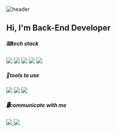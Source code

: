 <!--배너-->
![header](https://capsule-render.vercel.app/api?type=transparent&color=auto&height=200&section=header&text=InUng's%20Profile&fontSize=90&fontColor=8fbea5)


<div>
  <h2>Hi, I'm Back-End Developer</h2>

  <!--기술스택 이미지-->
  <h5>⌨️tech stack</h5>
  <img src="https://img.shields.io/badge/Java-007396?style=flat-square&logo=Java&logoColor=white"/>
  <img src="https://img.shields.io/badge/JavaScript-F7DF1E?style=flat-square&logo=JavaScript&logoColor=white"/>
  <img src="https://img.shields.io/badge/Node.js-339933?style=flat-square&logo=Node.js&logoColor=white"/>
  <img src="https://img.shields.io/badge/Oracle-F80000?style=flat-square&logo=Oracle&logoColor=white"/>
  <img src="https://img.shields.io/badge/MySQL-4479A1?style=flat-square&logo=MySQL&logoColor=white"/>  
  
  <!--툴-->
  <h5>🔧tools to use</h5>
  <img src="https://img.shields.io/badge/macOS-000000?style=flat-square&logo=macOS&logoColor=white"/>
  <img src="https://img.shields.io/badge/Eclipse IDE-2C2255?style=flat-square&logo=Eclipse IDE&logoColor=white"/>
  <img src="https://img.shields.io/badge/Visual Studio Code-007ACC?style=flat-square&logo=Visual Studio Code&logoColor=white"/>
  
  <!--SNS-->
  <h5>🖥️communicate with me</h5>
  <!--인스타그램-->
  <a href="https://www.instagram.com/in_ung92/">
  <img src="https://img.shields.io/badge/Instagram-blueviolet?style=flat-square&logo=Instagram&logoColor=white"/>
  </a>
   <!--메일-->
  <a href="mailto:ung6860@gmail.com(mailto:ung6860@gmail.com)">
  <img src="https://img.shields.io/badge/Gmail-EA4335?style=flat-square&logo=Gmail&logoColor=white"/>
  </a>
</div>
